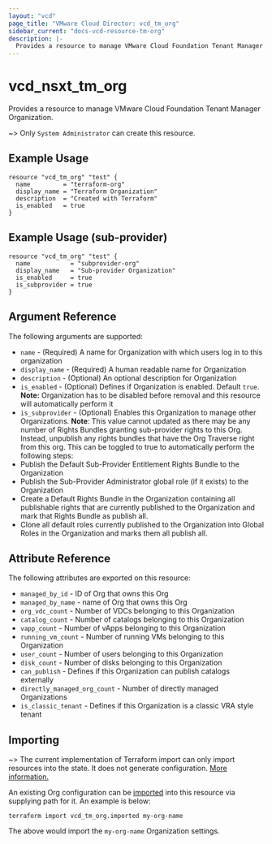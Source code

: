 ```yaml
---
layout: "vcd"
page_title: "VMware Cloud Director: vcd_tm_org"
sidebar_current: "docs-vcd-resource-tm-org"
description: |-
  Provides a resource to manage VMware Cloud Foundation Tenant Manager Organization.
---
```


# vcd\_nsxt\_tm\_org

Provides a resource to manage VMware Cloud Foundation Tenant Manager Organization.

~> Only `System Administrator` can create this resource.

## Example Usage

```hcl
resource "vcd_tm_org" "test" {
  name         = "terraform-org"
  display_name = "Terraform Organization"
  description  = "Created with Terraform"
  is_enabled   = true
}
```
## Example Usage (sub-provider)

```hcl
resource "vcd_tm_org" "test" {
  name           = "subprovider-org"
  display_name   = "Sub-provider Organization"
  is_enabled     = true
  is_subprovider = true
}
```

## Argument Reference

The following arguments are supported:

* `name` - (Required) A name for Organization with which users log in to this organization
* `display_name` - (Required) A human readable name for Organization
* `description` - (Optional) An optional description for Organization
* `is_enabled` - (Optional) Defines if Organization is enabled. Default `true`. **Note:**
  Organization has to be disabled before removal and this resource will automatically perform it
* `is_subprovider` - (Optional) Enables this Organization to manage other Organizations. **Note**:
  This value cannot updated as there may be any number of Rights Bundles granting sub-provider rights
  to this Org. Instead, unpublish any rights bundles that have the Org Traverse right from this org.
  This can be toggled to true to automatically perform the following steps:
 * Publish the Default Sub-Provider Entitlement Rights Bundle to the Organization
 * Publish the Sub-Provider Administrator global role (if it exists) to the Organization
 * Create a Default Rights Bundle in the Organization containing all publishable rights that are
   currently published to the Organization and mark that Rights Bundle as publish all.
 * Clone all default roles currently published to the Organization into Global Roles in the
   Organization and marks them all publish all.

## Attribute Reference

The following attributes are exported on this resource:

* `managed_by_id` - ID of Org that owns this Org
* `managed_by_name` - name of Org that owns this Org
* `org_vdc_count` - Number of VDCs belonging to this Organization
* `catalog_count` - Number of catalogs belonging to this Organization
* `vapp_count` - Number of vApps belonging to this Organization
* `running_vm_count` - Number of running VMs belonging to this Organization
* `user_count` - Number of users belonging to this Organization
* `disk_count` - Number of disks belonging to this Organization
* `can_publish` - Defines if this Organization can publish catalogs externally
* `directly_managed_org_count` - Number of directly managed Organizations
* `is_classic_tenant` - Defines if this Organization is a classic VRA style tenant

## Importing

~> The current implementation of Terraform import can only import resources into the state. It does
not generate configuration. [More information.](https://www.terraform.io/docs/import/)

An existing Org configuration can be [imported][docs-import] into this resource via supplying path
for it. An example is below:

[docs-import]: https://www.terraform.io/docs/import/

```
terraform import vcd_tm_org.imported my-org-name
```

The above would import the `my-org-name` Organization settings.